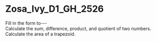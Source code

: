 # Zosa_Ivy_D1_GH_2526

Fill in the form to---<br>
      Calculate the sum, difference, product, and quotient of two numbers.<br>
      Calculate the area of a trapezoid.
